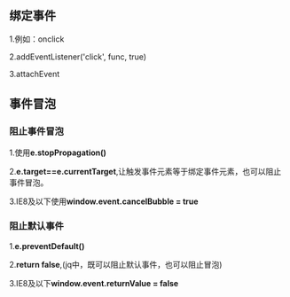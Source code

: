 ## 绑定事件
1.例如：onclick

2.addEventListener('click', func, true)

3.attachEvent

## 事件冒泡

### 阻止事件冒泡

1.使用**e.stopPropagation()**

2.**e.target==e.currentTarget**,让触发事件元素等于绑定事件元素，也可以阻止事件冒泡。

3.IE8及以下使用**window.event.cancelBubble = true**

### 阻止默认事件

1.**e.preventDefault()**

2.**return false**,(jq中，既可以阻止默认事件，也可以阻止冒泡)

3.IE8及以下**window.event.returnValue = false**